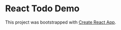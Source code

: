 # React Todo Demo



This project was bootstrapped with [Create React App](https://github.com/facebook/create-react-app).
